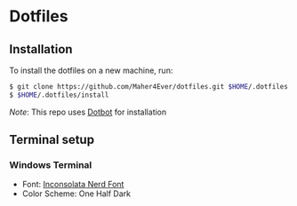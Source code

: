 Dotfiles
========

Installation
------------

To install the dotfiles on a new machine, run:

```sh
$ git clone https://github.com/Maher4Ever/dotfiles.git $HOME/.dotfiles
$ $HOME/.dotfiles/install
```

*Note*: This repo uses [Dotbot][dotbot] for installation

Terminal setup
--------------

### Windows Terminal

- Font: [Inconsolata Nerd Font](inconsolata)
- Color Scheme: One Half Dark

[inconsolata]: https://github.com/ryanoasis/nerd-fonts/releases/download/v2.1.0/Inconsolata.zip
[dotbot]: https://github.com/anishathalye/dotbot
